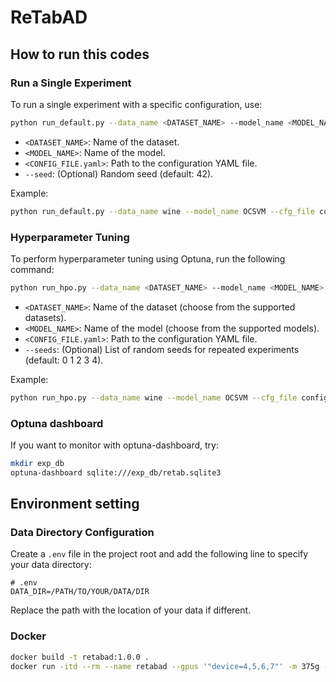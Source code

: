 # ReTabAD

## How to run this codes

### Run a Single Experiment
To run a single experiment with a specific configuration, use:

```sh
python run_default.py --data_name <DATASET_NAME> --model_name <MODEL_NAME> --cfg_file <CONFIG_FILE.yaml> [--seed 42]
```
- `<DATASET_NAME>`: Name of the dataset.
- `<MODEL_NAME>`: Name of the model.
- `<CONFIG_FILE.yaml>`: Path to the configuration YAML file.
- `--seed`: (Optional) Random seed (default: 42).

Example:
```sh
python run_default.py --data_name wine --model_name OCSVM --cfg_file configs/default/pyod/OCSVM.yaml --seed 42
```

### Hyperparameter Tuning
To perform hyperparameter tuning using Optuna, run the following command:

```sh
python run_hpo.py --data_name <DATASET_NAME> --model_name <MODEL_NAME> --cfg_file <CONFIG_FILE.yaml> [--seeds 0 1 2 3 4]
```
- `<DATASET_NAME>`: Name of the dataset (choose from the supported datasets).
- `<MODEL_NAME>`: Name of the model (choose from the supported models).
- `<CONFIG_FILE.yaml>`: Path to the configuration YAML file.
- `--seeds`: (Optional) List of random seeds for repeated experiments (default: 0 1 2 3 4).

Example:
```sh
python run_hpo.py --data_name wine --model_name OCSVM --cfg_file configs/hpo/pyod/OCSVM.yaml --seeds 0 1 2 3 4
```

### Optuna dashboard
If you want to monitor with optuna-dashboard, try:
```sh
mkdir exp_db
optuna-dashboard sqlite:///exp_db/retab.sqlite3
```


## Environment setting

### Data Directory Configuration
Create a `.env` file in the project root and add the following line to specify your data directory:

```
# .env
DATA_DIR=/PATH/TO/YOUR/DATA/DIR
```

Replace the path with the location of your data if different.

### Docker
```sh
docker build -t retabad:1.0.0 .
docker run -itd --rm --name retabad --gpus '"device=4,5,6,7"' -m 375g -v /:/workspace retabad:1.0.0
```


